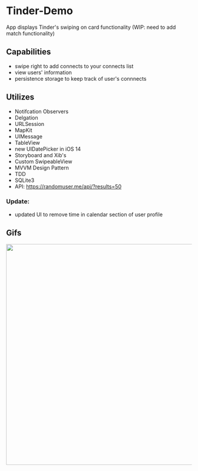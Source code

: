 # Tinder-Demo
App displays Tinder's swiping on card functionality (WIP: need to add match functionality)

## Capabilities
- swipe right to add connects to your connects list
- view users' information
- persistence storage to keep track of user's connnects


## Utilizes
- Notifcation Observers
- Delgation
- URLSession
- MapKit
- UIMessage
- TableView
- new UIDatePicker in iOS 14
- Storyboard and Xib's
- Custom SwipeableView
- MVVM Design Pattern
- TDD
- SQLite3
- API: https://randomuser.me/api/?results=50

### Update:
- updated UI to remove time in calendar section of user profile

## Gifs
<p align="center">
  <img src="https://github.com/colintmurphy/Tinder-Demo/blob/main/gif/ezgif.com-gif-maker.gif" height="600" />
</p>
